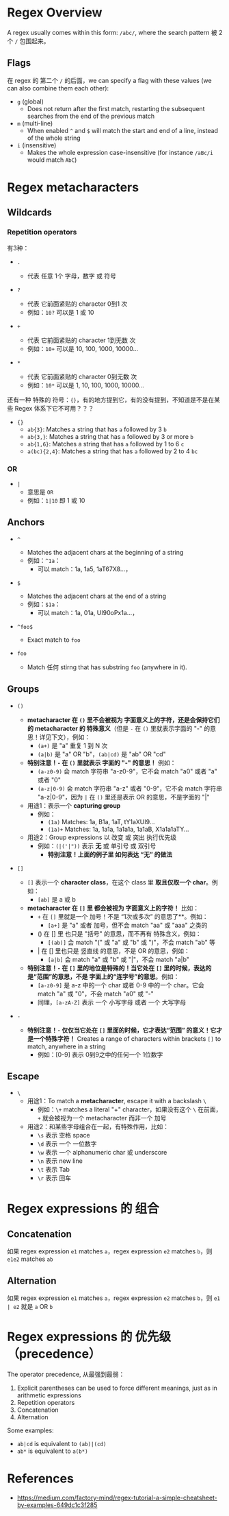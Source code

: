 # Regex Overview

A regex usually comes within this form: `/abc/`, where the search pattern 被 2个 `/` 包围起来。

## Flags
在 regex 的 第二个 `/` 的后面，we can specify a flag with these values (we can also combine them each other):
* `g` (global)
  * Does not return after the first match, restarting the subsequent searches from the end of the previous match
* `m` (multi-line)
  * When enabled `^` and `$` will match the start and end of a line, instead of the whole string
* `i` (insensitive)
  * Makes the whole expression case-insensitive (for instance `/aBc/i` would match `AbC`)


# Regex metacharacters

## Wildcards
### Repetition operators
有3种：
* `.`
  * 代表 任意 1个 字母，数字 或 符号

* `?`
  * 代表 它前面紧贴的 character 0到1 次
  * 例如：`10?` 可以是 1 或 10

* `+`
  * 代表 它前面紧贴的 character 1到无数 次
  * 例如：`10+` 可以是 10, 100, 1000, 10000...

* `*`
  * 代表 它前面紧贴的 character 0到无数 次
  * 例如：`10*` 可以是 1, 10, 100, 1000, 10000...

还有一种 特殊的 符号：`{}`，有的地方提到它，有的没有提到，不知道是不是在某些 Regex 体系下它不可用？？？
* `{}`
  * `ab{3}`: Matches a string that has `a` followed by 3 `b`
  * `ab{3,}`: Matches a string that has `a` followed by 3 or more `b`
  * `ab{1,6}`: Matches a string that has `a` followed by 1 to 6 `c`
  * `a(bc){2,4}`: Matches a string that has `a` followed by 2 to 4 `bc`


### OR
* `|`
  * 意思是 `OR`
  * 例如：`1|10` 即 1 或 10

## Anchors
* `^`
  * Matches the adjacent chars at the beginning of a string
  * 例如：`^1a`：
    * 可以 match：1a, 1a5, 1aT67X8...，

* `$`
  * Matches the adjacent chars at the end of a string
  * 例如：`$1a`：
    * 可以 match：1a, 01a, UI90oPx1a...，

* `^foo$`
  * Exact match to `foo`

* `foo`
  * Match 任何 stirng that has substring `foo` (anywhere in it).


## Groups
* `()`
  * **metacharacter 在 `()` 里不会被视为 字面意义上的字符，还是会保持它们的 metacharacter 的 特殊意义**（但是 `-` 在 `()` 里就表示字面的 "-" 的意思！详见下文），例如：
    * `(a+)` 是 "a" 重复 1 到 N 次
    * `(a|b)` 是 "a" OR "b"，`(ab|cd)` 是 "ab" OR "cd"
  * **特别注意！`-` 在 `()` 里就表示 字面的 "-" 的意思！** 例如：
    * `(a-z0-9)` 会 match 字符串 "a-z0-9"，它不会 match "a0" 或者 "a" 或者 "0"
    * `(a-z|0-9)` 会 match 字符串 "a-z" 或者 "0-9"，它不会 match 字符串 "a-z|0-9"，因为 `|` 在 `()` 里还是表示 OR 的意思，不是字面的 "|"
  * 用途1：表示一个 **capturing group**
    * 例如：
      * `(1a)` Matches: 1a, B1a, 1aT, tY1aXUI9...
      * `(1a)+` Matches: 1a, 1a1a, 1a1a1a, 1a1aB, X1a1a1aTY...
  * 用途2：Group expressions 以 改变 或 突出 执行优先级
    * 例如：`(|('|"))` 表示 **无** 或 单引号 或 双引号
      * **特别注意！上面的例子里 如何表达 “无” 的做法**

* `[]`
  * `[]` 表示一个 **character class**，在这个 class 里 **取且仅取一个 char**。例如：
    * `[ab]` 是 a 或 b
  * **metacharacter 在 `[]` 里 都会被视为 字面意义上的字符！** 比如：
    * `+` 在 `[]` 里就是一个 加号！不是 “1次或多次” 的意思了**。例如：
      * `[a+]` 是 "a" 或者 加号，但不会 match "aa" 或 "aaa" 之类的
    * () 在 [] 里 也只是 "括号" 的意思，而不再有 特殊含义，例如：
      * `[(ab)]` 会 match "(" 或 "a" 或 "b" 或 ")"，不会 match "ab" 等
    * | 在 [] 里也只是 竖直线 的意思，不是 OR 的意思，例如：
      * `[a|b]` 会 match "a" 或 "b" 或 "|"，不会 match "a|b"
  * **特别注意！`-` 在 `[]` 里的地位是特殊的！当它处在 `[]` 里的时候，表达的是“范围”的意思，不是 字面上的“连字号”的意思**。例如：
    * `[a-z0-9]` 是 a-z 中的一个 char 或者 0-9 中的一个 char。它会 match "a" 或 "0"，不会 match "a0" 或 "-"
    * 同理，`[a-zA-Z]` 表示 一个 小写字母 或者 一个 大写字母

* `-`
  * **特别注意！`-` 仅仅当它处在 `[]` 里面的时候，它才表达“范围” 的意义！它才是一个特殊字符！** Creates a range of characters within brackets `[]` to match, anywhere in a string
    * 例如：[0-9] 表示 0到9之中的任何一个 1位数字

## Escape

* `\`
  * 用途1：To match a **metacharacter**, escape it with a backslash `\`
    * 例如：`\+` matches a literal "+" character，如果没有这个 `\` 在前面，`+` 就会被视为一个 metacharacter 而非一个 加号
  * 用途2：和某些字母组合在一起，有特殊作用，比如：
    * `\s` 表示 空格 space
    * `\d` 表示 一个 一位数字
    * `\w` 表示 一个 alphanumeric char 或 underscore
    * `\n` 表示 new line
    * `\t` 表示 Tab 
    * `\r` 表示 回车

# Regex expressions 的 组合
## Concatenation
如果 regex expression `e1` matches `a`，regex expression `e2` matches `b`，则 `e1e2` matches `ab`

## Alternation
如果 regex expression `e1` matches `a`，regex expression `e2` matches `b`，则 `e1 | e2` 就是 `a` OR `b`

# Regex expressions 的 优先级（precedence）

The operator precedence, 从最强到最弱：
1. Explicit parentheses can be used to force different meanings, just as in arithmetic expressions
2. Repetition operators
3. Concatenation
4. Alternation

Some examples:
* `ab|cd` is equivalent to `(ab)|(cd)`
* `ab*` is equivalent to `a(b*)`


# References
* https://medium.com/factory-mind/regex-tutorial-a-simple-cheatsheet-by-examples-649dc1c3f285

